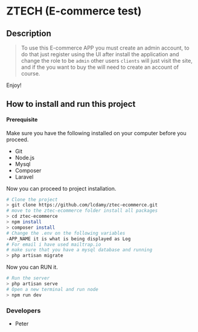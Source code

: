 # ZTECH (E-commerce test)

## Description

> To use this E-commerce APP you must create an admin account, to do that just register using the UI after install the application and change the role to be `admin` other users `clients` will just visit the site, and if the you want to buy the will need to create an account of course.

Enjoy!

## How to install and run this project

#### Prerequisite

Make sure you have the following installed on your computer before you proceed.

-   Git
-   Node.js
-   Mysql
-   Composer
-   Laravel

Now you can proceed to project installation.

```bash
# Clone the project
> git clone https://github.com/lcdamy/ztec-ecommerce.git
# move to the ztec-ecommerce folder install all packages
> cd ztec-ecommerce
> npm install
> composer install
# Change the .env on the following variables
-APP_NAME it is what is being displayed as Log
# For email i have used mailtrap.io
# make sure that you have a mysql database and running
> php artisan migrate

```

Now you can RUN it.

```bash
# Run the server
> php artisan serve
# Open a new terminal and run node
> npm run dev
```

### Developers

-   Peter
